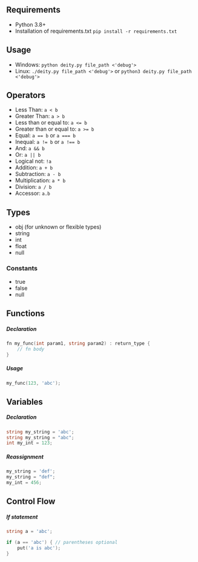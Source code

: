 ## Requirements
* Python 3.8+
* Installation of requirements.txt `pip install -r requirements.txt`

## Usage
* Windows: `python deity.py file_path <'debug'>`
* Linux: `./deity.py file_path <'debug'>` or `python3 deity.py file_path <'debug'>`

## Operators
* Less Than: `a < b`
* Greater Than: `a > b`
* Less than or equal to: `a <= b`
* Greater than or equal to: `a >= b`
* Equal: `a == b` or `a === b`
* Inequal: `a != b` or `a !== b`
* And: `a && b`
* Or: `a || b`
* Logical not: `!a`
* Addition: `a + b`
* Subtraction: `a - b`
* Multiplication: `a * b`
* Division: `a / b`
* Accessor: `a.b`

## Types
* obj (for unknown or flexible types)
* string
* int
* float
* null

### Constants
* true
* false
* null

## Functions

##### Declaration
```go
fn my_func(int param1, string param2) : return_type {
    // fn body
}
```

##### Usage
```go
my_func(123, 'abc');
```

## Variables

##### Declaration
```go
string my_string = 'abc';
string my_string = "abc";
int my_int = 123;
```

##### Reassignment
```go
my_string = 'def';
my_string = "def";
my_int = 456;
```

## Control Flow

##### If statement
```go
string a = 'abc';

if (a == 'abc') { // parentheses optional
    put('a is abc');
}
```